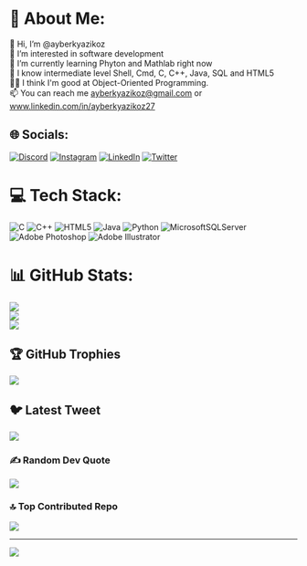 # 💫 About Me:
👋 Hi, I’m @ayberkyazikoz<br>👀 I’m interested in software development<br>🌱 I’m currently learning Phyton and Mathlab right now<br>🦾 I know intermediate level Shell, Cmd, C, C++, Java, SQL and HTML5<br>👨‍💻 I think I'm good at Object-Oriented Programming.<br>📫 You can reach me ayberkyazikoz@gmail.com or www.linkedin.com/in/ayberkyazikoz27


## 🌐 Socials:
[![Discord](https://img.shields.io/badge/Discord-%237289DA.svg?logo=discord&logoColor=white)](https://discord.gg/ayberk#5384) [![Instagram](https://img.shields.io/badge/Instagram-%23E4405F.svg?logo=Instagram&logoColor=white)](https://instagram.com/ayberkyazikoz) [![LinkedIn](https://img.shields.io/badge/LinkedIn-%230077B5.svg?logo=linkedin&logoColor=white)](https://linkedin.com/in/ayberkyazikoz27) [![Twitter](https://img.shields.io/badge/Twitter-%231DA1F2.svg?logo=Twitter&logoColor=white)](https://twitter.com/ayberkyazikoz) 

# 💻 Tech Stack:
![C](https://img.shields.io/badge/c-%2300599C.svg?style=flat&logo=c&logoColor=white) ![C++](https://img.shields.io/badge/c++-%2300599C.svg?style=flat&logo=c%2B%2B&logoColor=white) ![HTML5](https://img.shields.io/badge/html5-%23E34F26.svg?style=flat&logo=html5&logoColor=white) ![Java](https://img.shields.io/badge/java-%23ED8B00.svg?style=flat&logo=java&logoColor=white) ![Python](https://img.shields.io/badge/python-3670A0?style=flat&logo=python&logoColor=ffdd54) ![MicrosoftSQLServer](https://img.shields.io/badge/Microsoft%20SQL%20Sever-CC2927?style=flat&logo=microsoft%20sql%20server&logoColor=white) ![Adobe Photoshop](https://img.shields.io/badge/adobephotoshop-%2331A8FF.svg?style=flat&logo=adobephotoshop&logoColor=white) ![Adobe Illustrator](https://img.shields.io/badge/adobeillustrator-%23FF9A00.svg?style=flat&logo=adobeillustrator&logoColor=white)
# 📊 GitHub Stats:
![](https://github-readme-stats.vercel.app/api?username=ayberkyazikoz&theme=midnight-purple&hide_border=false&include_all_commits=false&count_private=false)<br/>
![](https://github-readme-streak-stats.herokuapp.com/?user=ayberkyazikoz&theme=midnight-purple&hide_border=false)<br/>
![](https://github-readme-stats.vercel.app/api/top-langs/?username=ayberkyazikoz&theme=midnight-purple&hide_border=false&include_all_commits=false&count_private=false&layout=compact)

## 🏆 GitHub Trophies
![](https://github-profile-trophy.vercel.app/?username=ayberkyazikoz&theme=tokyonight&no-frame=false&no-bg=true&margin-w=4)

## 🐦 Latest Tweet
[![](https://gtce.itsvg.in/api?username=ayberkyazikoz)](https://github.com/VishwaGauravIn/github-twitter-card-embed)

### ✍️ Random Dev Quote
![](https://quotes-github-readme.vercel.app/api?type=vetical&theme=tokyonight)

### 🔝 Top Contributed Repo
![](https://github-contributor-stats.vercel.app/api?username=ayberkyazikoz&limit=5&theme=tokyonight&combine_all_yearly_contributions=true)

---
[![](https://visitcount.itsvg.in/api?id=ayberkyazikoz&icon=2&color=1)](https://visitcount.itsvg.in)

<!-- Proudly created with GPRM ( https://gprm.itsvg.in ) -->
